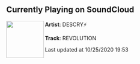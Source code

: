## Currently Playing on SoundCloud

[<img align="left" width="100" src="https://i1.sndcdn.com/artworks-VDu3mRa8yljQtBLM-lHA71g-t50x50.jpg">](https://soundcloud.com/yungdx/revolution)

**Artist**: DESCRY⚡️ 

**Track**: REVOLUTION

Last updated at 10/25/2020 19:53
